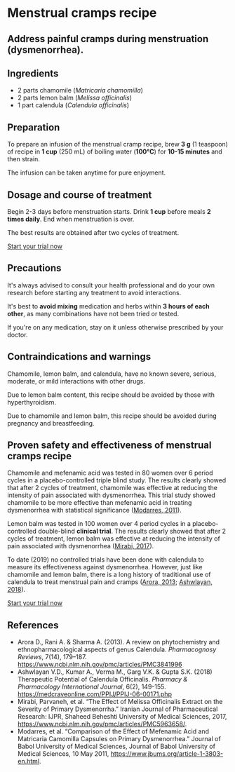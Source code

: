 # Menstrual cramps recipe 

## Address painful cramps during menstruation (dysmenorrhea).

## Ingredients
- 2 parts chamomile (*Matricaria chamomilla*)
- 2 parts lemon balm (*Melissa officinalis*)
- 1 part calendula (*Calendula officinalis*)

## Preparation

To prepare an infusion of the menstrual cramp recipe, brew **3 g** (1 teaspoon) of recipe in **1 cup** (250 mL) of boiling water (**100°C**) for **10-15 minutes** and then strain.

The infusion can be taken anytime for pure enjoyment.

## Dosage and course of treatment

Begin 2-3 days before menstruation starts. Drink **1 cup** before meals **2 times daily**. End when menstruation is over.

The best results are obtained after two cycles of treatment.

[Start your trial now](#todo-add-page-link)

## Precautions

It's always advised to consult your health professional and do your own research before starting any treatment to avoid interactions.

It's best to **avoid mixing** medication and herbs within **3 hours of each other**, as many combinations have not been tried or tested.

If you're on any medication, stay on it unless otherwise prescribed by your doctor.

## Contraindications and warnings

Chamomile, lemon balm, and calendula, have no known severe, serious, moderate, or mild interactions with other drugs.

Due to lemon balm content, this recipe should be avoided by those with hyperthyroidism.

Due to chamomile and lemon balm, this recipe should be avoided during pregnancy and breastfeeding.

## Proven safety and effectiveness of menstrual cramps recipe

Chamomile and mefenamic acid was tested in 80 women over 6 period cycles in a placebo-controlled triple blind study. The results clearly showed that after 2 cycles of treatment, chamomile was effective at reducing the intensity of pain associated with dysmenorrhea. This trial study showed chamomile to be more effective than mefenamic acid in treating dysmenorrhea with statistical significance ([Modarres, 2011]).

Lemon balm was tested in 100 women over 4 period cycles in a placebo-controlled double-blind **clinical trial**. The results clearly showed that after 2 cycles of treatment, lemon balm was effective at reducing the intensity of pain associated with dysmenorrhea ([Mirabi, 2017]).

To date (2019) no controlled trials have been done with calendula to measure its effectiveness against dysmenorrhea. However, just like chamomile and lemon balm, there is a long history of traditional use of calendula to treat menstrual pain and cramps ([Arora, 2013]; [Ashwlayan, 2018]). 

[Start your trial now](#todo-add-page-link)

## References

- Arora D., Rani A. & Sharma A. (2013). A review on phytochemistry and ethnopharmacological aspects of genus Calendula. *Pharmacognosy Reviews*, 7(14), 179–187. https://www.ncbi.nlm.nih.gov/pmc/articles/PMC3841996
- Ashwlayan V.D., Kumar A., Verma M., Garg V.K. & Gupta S.K. (2018) Therapeutic Potential of Calendula Officinalis. *Pharmacy & Pharmacology International Journal*, 6(2), 149-155. https://medcraveonline.com/PPIJ/PPIJ-06-00171.php
- Mirabi, Parvaneh, et al. “The Effect of Melissa Officinalis Extract on the Severity of Primary Dysmenorrha.” Iranian Journal of Pharmaceutical Research: IJPR, Shaheed Beheshti University of Medical Sciences, 2017, https://www.ncbi.nlm.nih.gov/pmc/articles/PMC5963658/.
- Modarres, et al. “Comparison of the Effect of Mefenamic Acid and Matricaria Camomilla Capsules on Primary Dysmenorrhea.” Journal of Babol University of Medical Sciences, Journal of Babol University of Medical Sciences, 10 May 2011, https://www.jbums.org/article-1-3803-en.html.

[Arora, 2013]: https://www.ncbi.nlm.nih.gov/pmc/articles/PMC3841996 'A review on phytochemistry and ethnopharmacological aspects of genus Calendula'
[Ashwlayan, 2018]: https://medcraveonline.com/PPIJ/PPIJ-06-00171.php 'Therapeutic Potential of Calendula Officinalis'
[Modarres, 2011]: https://www.jbums.org/article-1-3803-en.html
[Mirabi, 2017]: https://www.ncbi.nlm.nih.gov/pmc/articles/PMC5963658
